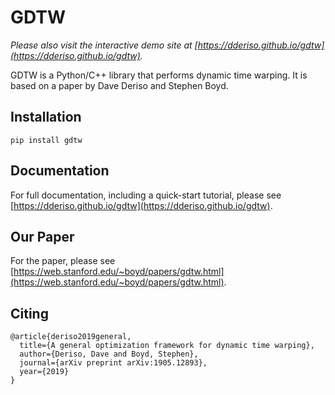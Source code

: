 # GDTW

_Please also visit the interactive demo site at [https://dderiso.github.io/gdtw](https://dderiso.github.io/gdtw)._

GDTW is a Python/C++ library that performs dynamic time warping. 
It is based on a paper by Dave Deriso and Stephen Boyd.

## Installation

```
pip install gdtw
```

## Documentation

For full documentation, including a quick-start tutorial, please see [https://dderiso.github.io/gdtw](https://dderiso.github.io/gdtw).


## Our Paper

For the paper, please see [https://web.stanford.edu/~boyd/papers/gdtw.html](https://web.stanford.edu/~boyd/papers/gdtw.html).

## Citing

```
@article{deriso2019general,
  title={A general optimization framework for dynamic time warping},
  author={Deriso, Dave and Boyd, Stephen},
  journal={arXiv preprint arXiv:1905.12893},
  year={2019}
}
```

